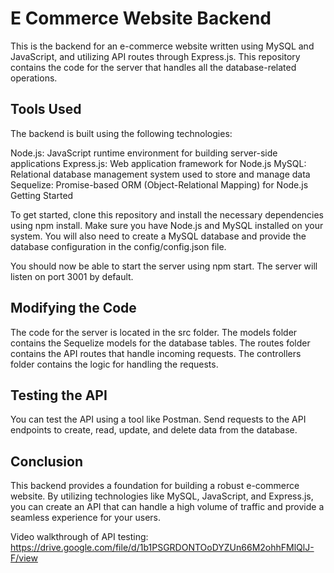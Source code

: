 # E Commerce Website Backend
This is the backend for an e-commerce website written using MySQL and JavaScript, and utilizing API routes through Express.js. This repository contains the code for the server that handles all the database-related operations.

## Tools Used
The backend is built using the following technologies:

Node.js: JavaScript runtime environment for building server-side applications
Express.js: Web application framework for Node.js
MySQL: Relational database management system used to store and manage data
Sequelize: Promise-based ORM (Object-Relational Mapping) for Node.js
Getting Started

To get started, clone this repository and install the necessary dependencies using npm install. Make sure you have Node.js and MySQL installed on your system. You will also need to create a MySQL database and provide the database configuration in the config/config.json file.

You should now be able to start the server using npm start. The server will listen on port 3001 by default.

## Modifying the Code
The code for the server is located in the src folder. The models folder contains the Sequelize models for the database tables. The routes folder contains the API routes that handle incoming requests. The controllers folder contains the logic for handling the requests.


## Testing the API
You can test the API using a tool like Postman. Send requests to the API endpoints to create, read, update, and delete data from the database.

## Conclusion
This backend provides a foundation for building a robust e-commerce website. By utilizing technologies like MySQL, JavaScript, and Express.js, you can create an API that can handle a high volume of traffic and provide a seamless experience for your users.

Video walkthrough of API testing: https://drive.google.com/file/d/1b1PSGRDONTOoDYZUn66M2ohhFMlQlJ-F/view
